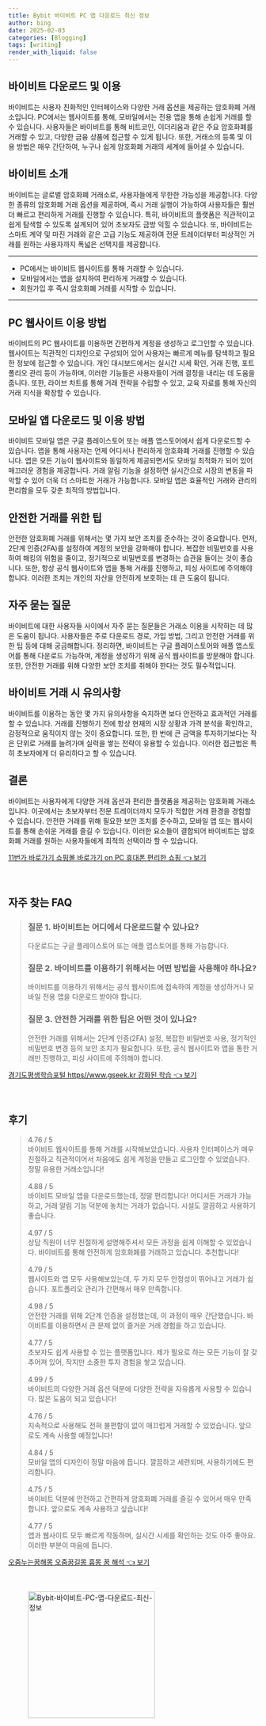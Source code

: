 ```yaml
---
title: Bybit 바이비트 PC 앱 다운로드 최신 정보
author: bing
date: 2025-02-03
categories: [Blogging]
tags: [writing]
render_with_liquid: false
---
```



<h2 id='바이비트_다운로드_및_이용'>바이비트 다운로드 및 이용</h2>

<p>바이비트는 사용자 친화적인 인터페이스와 다양한 거래 옵션을 제공하는 암호화폐 거래소입니다. PC에서는 웹사이트를 통해, 모바일에서는 전용 앱을 통해 손쉽게 거래를 할 수 있습니다. 사용자들은 바이비트를 통해 비트코인, 이더리움과 같은 주요 암호화폐를 거래할 수 있고, 다양한 금융 상품에 접근할 수 있게 됩니다. 또한, 거래소의 등록 및 이용 방법은 매우 간단하여, 누구나 쉽게 암호화폐 거래의 세계에 들어설 수 있습니다.</p>

<h2 id='바이비트_소개'>바이비트 소개</h2>

<p>바이비트는 글로벌 암호화폐 거래소로, 사용자들에게 무한한 가능성을 제공합니다. 다양한 종류의 암호화폐 거래 옵션을 제공하며, 즉시 거래 실행이 가능하여 사용자들은 훨씬 더 빠르고 편리하게 거래를 진행할 수 있습니다. 특히, 바이비트의 플랫폼은 직관적이고 쉽게 탐색할 수 있도록 설계되어 있어 초보자도 금방 익힐 수 있습니다. 또, 바이비트는 스마트 계약 및 마진 거래와 같은 고급 기능도 제공하여 전문 트레이더부터 피상적인 거래를 원하는 사용자까지 폭넓은 선택지를 제공합니다.</p>

<hr />

<ul>
    <li>PC에서는 바이비트 웹사이트를 통해 거래할 수 있습니다.</li>
    <li>모바일에서는 앱을 설치하여 편리하게 거래할 수 있습니다.</li>
    <li>회원가입 후 즉시 암호화폐 거래를 시작할 수 있습니다.</li>
</ul>

<hr />

<h2 id='PC_웹사이트_이용_방법'>PC 웹사이트 이용 방법</h2>

<p>바이비트의 PC 웹사이트를 이용하면 간편하게 계정을 생성하고 로그인할 수 있습니다. 웹사이트는 직관적인 디자인으로 구성되어 있어 사용자는 빠르게 메뉴를 탐색하고 필요한 정보에 접근할 수 있습니다. 개인 대시보드에서는 실시간 시세 확인, 거래 진행, 포트폴리오 관리 등이 가능하며, 이러한 기능들은 사용자들이 거래 결정을 내리는 데 도움을 줍니다. 또한, 라이브 차트를 통해 거래 전략을 수립할 수 있고, 교육 자료를 통해 자신의 거래 지식을 확장할 수 있습니다.</p>

<h2 id='모바일_앱_다운로드_및_이용_방법'>모바일 앱 다운로드 및 이용 방법</h2>

<p>바이비트 모바일 앱은 구글 플레이스토어 또는 애플 앱스토어에서 쉽게 다운로드할 수 있습니다. 앱을 통해 사용자는 언제 어디서나 편리하게 암호화폐 거래를 진행할 수 있습니다. 앱은 모든 기능이 웹사이트와 동일하게 제공되면서도 모바일 최적화가 되어 있어 매끄러운 경험을 제공합니다. 거래 알림 기능을 설정하면 실시간으로 시장의 변동을 파악할 수 있어 더욱 더 스마트한 거래가 가능합니다. 모바일 앱은 효율적인 거래와 관리의 편리함을 모두 갖춘 최적의 방법입니다.</p>

<h2 id='안전한_거래를_위한_팁'>안전한 거래를 위한 팁</h2>

<p>안전한 암호화폐 거래를 위해서는 몇 가지 보안 조치를 준수하는 것이 중요합니다. 먼저, 2단계 인증(2FA)를 설정하여 계정의 보안을 강화해야 합니다. 복잡한 비밀번호를 사용하여 해킹의 위험을 줄이고, 정기적으로 비밀번호를 변경하는 습관을 들이는 것이 좋습니다. 또한, 항상 공식 웹사이트와 앱을 통해 거래를 진행하고, 피싱 사이트에 주의해야 합니다. 이러한 조치는 개인의 자산을 안전하게 보호하는 데 큰 도움이 됩니다.</p>

<h2 id='자주_묻는_질문'>자주 묻는 질문</h2>

<p>바이비트에 대한 사용자들 사이에서 자주 묻는 질문들은 거래소 이용을 시작하는 데 많은 도움이 됩니다. 사용자들은 주로 다운로드 경로, 가입 방법, 그리고 안전한 거래를 위한 팁 등에 대해 궁금해합니다. 정리하면, 바이비트는 구글 플레이스토어와 애플 앱스토어를 통해 다운로드 가능하며, 계정을 생성하기 위해 공식 웹사이트를 방문해야 합니다. 또한, 안전한 거래를 위해 다양한 보안 조치를 취해야 한다는 것도 필수적입니다.</p>

<h2 id='바이비트_거래_시_유의사항'>바이비트 거래 시 유의사항</h2>

<p>바이비트를 이용하는 동안 몇 가지 유의사항을 숙지하면 보다 안전하고 효과적인 거래를 할 수 있습니다. 거래를 진행하기 전에 항상 현재의 시장 상황과 가격 분석을 확인하고, 감정적으로 움직이지 않는 것이 중요합니다. 또한, 한 번에 큰 금액을 투자하기보다는 작은 단위로 거래를 늘려가며 실력을 쌓는 전략이 유용할 수 있습니다. 이러한 접근법은 특히 초보자에게 더 유리하다고 할 수 있습니다.</p>

<h2 id='결론'>결론</h2>

<p>바이비트는 사용자에게 다양한 거래 옵션과 편리한 플랫폼을 제공하는 암호화폐 거래소입니다. 이곳에서는 초보자부터 전문 트레이더까지 모두가 적합한 거래 환경을 경험할 수 있습니다. 안전한 거래를 위해 필요한 보안 조치를 준수하고, 모바일 앱 또는 웹사이트를 통해 손쉬운 거래를 즐길 수 있습니다. 이러한 요소들이 결합되어 바이비트는 암호화폐 거래를 원하는 사용자들에게 최적의 선택이라 할 수 있습니다.</p>


<p><a class="click-button" title="11번가 바로가기 쇼핑몰 바로가기 on PC 휴대폰 편리한 쇼핑" href="https://adkhouse.github.io/posts/11%EB%B2%88%EA%B0%80-%EB%B0%94%EB%A1%9C%EA%B0%80%EA%B8%B0-%EC%87%BC%ED%95%91%EB%AA%B0-%EB%B0%94%EB%A1%9C%EA%B0%80%EA%B8%B0-on-PC-%ED%9C%B4%EB%8C%80%ED%8F%B0-%ED%8E%B8%EB%A6%AC%ED%95%9C-%EC%87%BC%ED%95%91/" rel="dofollow">11번가 바로가기 쇼핑몰 바로가기 on PC 휴대폰 편리한 쇼핑 👈 보기</a></p><br>
<h2 id='자주_찾는_FAQ'>자주 찾는 FAQ</h2>
<div itemscope="" itemtype="https://schema.org/FAQPage"> 
<blockquote> 
<div itemscope="" itemprop="mainEntity" itemtype="https://schema.org/Question"> 
<h3 itemprop="name">질문 1. 바이비트는 어디에서 다운로드할 수 있나요?</h3> 
<div itemscope="" itemprop="acceptedAnswer" itemtype="https://schema.org/Answer"> 
<span itemprop="text"> 
<p>다운로드는 구글 플레이스토어 또는 애플 앱스토어를 통해 가능합니다.</p> 
</span> 
</div> 
</div> 
<div itemscope="" itemprop="mainEntity" itemtype="https://schema.org/Question"> 
<h3 itemprop="name">질문 2. 바이비트를 이용하기 위해서는 어떤 방법을 사용해야 하나요?</h3> 
<div itemscope="" itemprop="acceptedAnswer" itemtype="https://schema.org/Answer"> 
<span itemprop="text"> 
<p>바이비트를 이용하기 위해서는 공식 웹사이트에 접속하여 계정을 생성하거나 모바일 전용 앱을 다운로드 받아야 합니다.</p> 
</span> 
</div> 
</div> 
<div itemscope="" itemprop="mainEntity" itemtype="https://schema.org/Question"> 
<h3 itemprop="name">질문 3. 안전한 거래를 위한 팁은 어떤 것이 있나요?</h3> 
<div itemscope="" itemprop="acceptedAnswer" itemtype="https://schema.org/Answer"> 
<span itemprop="text"> 
<p>안전한 거래를 위해서는 2단계 인증(2FA) 설정, 복잡한 비밀번호 사용, 정기적인 비밀번호 변경 등의 보안 조치가 필요합니다. 또한, 공식 웹사이트와 앱을 통한 거래만 진행하고, 피싱 사이트에 주의해야 합니다.</p> 
</span> 
</div> 
</div> 
</blockquote> 
</div>
<p><a class="click-button" title="경기도평생학습포털 https//www.gseek.kr 강화된 학습" href="https://adkhouse.github.io/posts/%EA%B2%BD%EA%B8%B0%EB%8F%84%ED%8F%89%EC%83%9D%ED%95%99%EC%8A%B5%ED%8F%AC%ED%84%B8-httpswww.gseek.kr-%EA%B0%95%ED%99%94%EB%90%9C-%ED%95%99%EC%8A%B5/" rel="dofollow">경기도평생학습포털 https//www.gseek.kr 강화된 학습 👈 보기</a></p><br>
<h2 id='후기'>후기</h2>
<div itemscope itemtype="https://schema.org/Product">
  <blockquote>
  <div itemprop="review" itemscope itemtype="https://schema.org/Review">
      <div itemprop="reviewRating" itemscope itemtype="https://schema.org/Rating"> <span itemprop="ratingValue">4.76</span> / <span itemprop="bestRating">5</span> </div>
      <span itemprop="reviewBody">바이비트 웹사이트를 통해 거래를 시작해보았습니다. 사용자 인터페이스가 매우 친절하고 직관적이어서 처음에도 쉽게 계정을 만들고 로그인할 수 있었습니다. 정말 유용한 거래소입니다!</span>
  </div>
  <br>
  <div itemprop="review" itemscope itemtype="https://schema.org/Review">
      <div itemprop="reviewRating" itemscope itemtype="https://schema.org/Rating"> <span itemprop="ratingValue">4.88</span> / <span itemprop="bestRating">5</span> </div>
      <span itemprop="reviewBody">바이비트 모바일 앱을 다운로드했는데, 정말 편리합니다! 어디서든 거래가 가능하고, 거래 알림 기능 덕분에 놓치는 거래가 없습니다. 시설도 깔끔하고 사용하기 좋습니다.</span>
  </div>
  <br>
  <div itemprop="review" itemscope itemtype="https://schema.org/Review">
      <div itemprop="reviewRating" itemscope itemtype="https://schema.org/Rating"> <span itemprop="ratingValue">4.97</span> / <span itemprop="bestRating">5</span> </div>
      <span itemprop="reviewBody">상담 직원이 너무 친절하게 설명해주셔서 모든 과정을 쉽게 이해할 수 있었습니다. 바이비트를 통해 안전하게 암호화폐를 거래하고 있습니다. 추천합니다!</span>
  </div>
  <br>
  <div itemprop="review" itemscope itemtype="https://schema.org/Review">
      <div itemprop="reviewRating" itemscope itemtype="https://schema.org/Rating"> <span itemprop="ratingValue">4.79</span> / <span itemprop="bestRating">5</span> </div>
      <span itemprop="reviewBody">웹사이트와 앱 모두 사용해보았는데, 두 가지 모두 안정성이 뛰어나고 거래가 쉽습니다. 포트폴리오 관리가 간편해서 매우 만족합니다.</span>
  </div>
  <br>
  <div itemprop="review" itemscope itemtype="https://schema.org/Review">
      <div itemprop="reviewRating" itemscope itemtype="https://schema.org/Rating"> <span itemprop="ratingValue">4.98</span> / <span itemprop="bestRating">5</span> </div>
      <span itemprop="reviewBody">안전한 거래를 위해 2단계 인증을 설정했는데, 이 과정이 매우 간단했습니다. 바이비트를 이용하면서 큰 문제 없이 즐거운 거래 경험을 하고 있습니다.</span>
  </div>
  <br>
  <div itemprop="review" itemscope itemtype="https://schema.org/Review">
      <div itemprop="reviewRating" itemscope itemtype="https://schema.org/Rating"> <span itemprop="ratingValue">4.77</span> / <span itemprop="bestRating">5</span> </div>
      <span itemprop="reviewBody">초보자도 쉽게 사용할 수 있는 플랫폼입니다. 제가 필요로 하는 모든 기능이 잘 갖추어져 있어, 작지만 소중한 투자 경험을 쌓고 있습니다.</span>
  </div>
  <br>
  <div itemprop="review" itemscope itemtype="https://schema.org/Review">
      <div itemprop="reviewRating" itemscope itemtype="https://schema.org/Rating"> <span itemprop="ratingValue">4.99</span> / <span itemprop="bestRating">5</span> </div>
      <span itemprop="reviewBody">바이비트의 다양한 거래 옵션 덕분에 다양한 전략을 자유롭게 사용할 수 있습니다. 많은 도움이 되고 있습니다!</span>
  </div>
  <br>
  <div itemprop="review" itemscope itemtype="https://schema.org/Review">
      <div itemprop="reviewRating" itemscope itemtype="https://schema.org/Rating"> <span itemprop="ratingValue">4.76</span> / <span itemprop="bestRating">5</span> </div>
      <span itemprop="reviewBody">지속적으로 사용해도 전혀 불편함이 없이 매끄럽게 거래할 수 있었습니다. 앞으로도 계속 사용할 예정입니다!</span>
  </div>
  <br>
  <div itemprop="review" itemscope itemtype="https://schema.org/Review">
      <div itemprop="reviewRating" itemscope itemtype="https://schema.org/Rating"> <span itemprop="ratingValue">4.84</span> / <span itemprop="bestRating">5</span> </div>
      <span itemprop="reviewBody">모바일 앱의 디자인이 정말 마음에 듭니다. 깔끔하고 세련되며, 사용하기에도 편리합니다.</span>
  </div>
  <br>
  <div itemprop="review" itemscope itemtype="https://schema.org/Review">
      <div itemprop="reviewRating" itemscope itemtype="https://schema.org/Rating"> <span itemprop="ratingValue">4.75</span> / <span itemprop="bestRating">5</span> </div>
      <span itemprop="reviewBody">바이비트 덕분에 안전하고 간편하게 암호화폐 거래를 즐길 수 있어서 매우 만족합니다. 앞으로도 계속 사용하고 싶습니다!</span>
  </div>
  <br>
  <div itemprop="review" itemscope itemtype="https://schema.org/Review">
      <div itemprop="reviewRating" itemscope itemtype="https://schema.org/Rating"> <span itemprop="ratingValue">4.77</span> / <span itemprop="bestRating">5</span> </div>
      <span itemprop="reviewBody">앱과 웹사이트 모두 빠르게 작동하며, 실시간 시세를 확인하는 것도 아주 좋아요. 이러한 부분이 마음에 듭니다.</span>
  </div>
  </blockquote>
</div>
<p><a class="click-button" title="오줌누는꿈해몽 오줌꿈길몽 흉몽 꿈 해석" href="https://adkhouse.github.io/posts/%EC%98%A4%EC%A4%8C%EB%88%84%EB%8A%94%EA%BF%88%ED%95%B4%EB%AA%BD-%EC%98%A4%EC%A4%8C%EA%BF%88%EA%B8%B8%EB%AA%BD-%ED%9D%89%EB%AA%BD-%EA%BF%88-%ED%95%B4%EC%84%9D/" rel="dofollow">오줌누는꿈해몽 오줌꿈길몽 흉몽 꿈 해석 👈 보기</a></p><br>
<figure class="image"><img src="https://adkhouse.github.io/assets/img/thumbnail/Bybit-바이비트-PC-앱-다운로드-최신-정보.webp" alt="Bybit-바이비트-PC-앱-다운로드-최신-정보" width="256" height="256"></figure>
